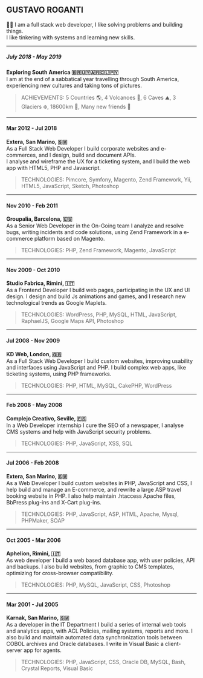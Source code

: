 
## GUSTAVO ROGANTI

👨‍💻 I am a full stack web developer, I like solving problems and building things.  
I like tinkering with systems and learning new skills.

---

##### July  2018 - May 2019
**Exploring South America 🇧🇷🇺🇾🇦🇷🇨🇱🇵🇾**  
I am at the end of a sabbatical year travelling through South America, experiencing new cultures and taking tons of pictures.


> ACHIEVEMENTS:
> 5 Countries 🌎,  4  Volcanoes 🌋, 6 Caves ⛰️, 3 Glaciers ❄️, 18600km 🚗, Many new friends 👐


---

#### Mar 2012 - Jul 2018

**Extera, San Marino, 🇸🇲**  
As a Full Stack Web Developer I build corporate websites and e-commerces, and I design, build and document APIs.  
I analyse and wireframe the UX for a ticketing system, and I build the web app with HTML5, PHP and Javascript.


> TECHNOLOGIES:
> Pimcore, Symfony, Magento, Zend Framework, Yii, HTML5, JavaScript, Sketch, Photoshop

---

#### Nov 2010 - Feb 2011
**Groupalia, Barcelona, 🇪🇸**  
As a Senior Web Developer in the On-Going team I analyze and resolve bugs, writing incidents and code solutions, using Zend Framework in a e-commerce platform based on Magento.


> TECHNOLOGIES:
> PHP, Zend Framework, Magento, JavaScript

---

#### Nov 2009 - Oct 2010

**Studio Fabrica, Rimini, 🇮🇹**  
As a Frontend Developer I build web pages, participating in the UX and UI design. I design and build Js animations and games, and I research new technological trends as Google Maplets.


> TECHNOLOGIES:
> WordPress, PHP, MySQL, HTML, JavaScript, RaphaelJS, Google Maps API, Photoshop

---

#### Jul 2008 - Nov 2009
**KD Web, London, 🇬🇧**  
As a Full Stack Web Developer I build custom websites, improving usability and interfaces using JavaScript and PHP.  I build complex web apps, like ticketing systems, using PHP frameworks.

> TECHNOLOGIES:
> PHP, HTML, MySQL, CakePHP, WordPress

---

#### Feb 2008 - May 2008
**Complejo Creativo, Seville, 🇪🇸**  
In a Web Developer internship I cure the SEO of a newspaper, I analyse CMS systems and help with JavaScript security problems.

> TECHNOLOGIES:
> PHP, JavaScript, XSS, SQL

---

#### Jul 2006 - Feb 2008
**Extera, San Marino, 🇸🇲**  
As a Web Developer I build custom websites in PHP, JavaScript and CSS, I help build and manage an E-commerce, and rewrite a large ASP travel booking website in PHP. I also  help maintain .htaccess Apache files, BbPress plug-ins and X-Cart plug-ins.

> TECHNOLOGIES:
> PHP, JavaScript, ASP, HTML, Apache, Mysql, PHPMaker, SOAP

---

#### Oct 2005 - Mar 2006

**Aphelion, Rimini, 🇮🇹**  
As web developer I build a web based database app, with user policies, API and backups. I also build websites, from graphic to CMS templates, optimizing for cross-browser compatibility.

> TECHNOLOGIES:
> PHP, MySQL, JavaScript, CSS, Photoshop

---

#### Mar 2001 - Jul 2005
**Karnak, San Marino, 🇸🇲**  
As a developer in the IT Department I build a series of internal web tools and analytics apps, with ACL Policies, mailing systems, reports and more. I also build and maintain automated data synchronization tools between COBOL archives and Oracle databases. I write in Visual Basic a client-server app for agents.


> TECHNOLOGIES:
> PHP, JavaScript, CSS, Oracle DB, MySQL, Bash, Crystal Reports, Visual Basic
